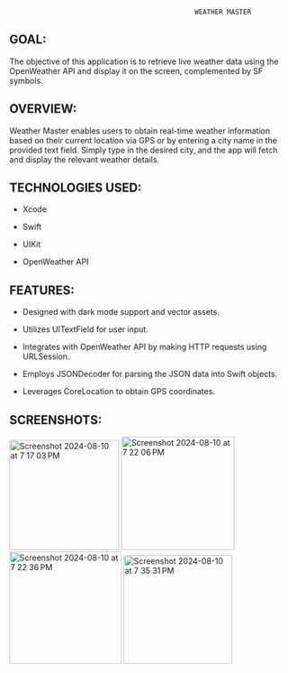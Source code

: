                                                   WEATHER MASTER
GOAL:
---
The objective of this application is to retrieve live weather data using the OpenWeather API and display it on the screen, complemented by SF symbols.

OVERVIEW:
---
Weather Master enables users to obtain real-time weather information based on their current location via GPS or by entering a city name in the provided text field. Simply type in the desired city, and the app will fetch and display the relevant weather details.

TECHNOLOGIES USED:
---
* Xcode

* Swift

* UIKit

* OpenWeather API

FEATURES:
---
* Designed with dark mode support and vector assets.
  
* Utilizes UITextField for user input.
  
* Integrates with OpenWeather API by making HTTP requests using URLSession.
  
* Employs JSONDecoder for parsing the JSON data into Swift objects.
  
* Leverages CoreLocation to obtain GPS coordinates.

SCREENSHOTS:
---
<img width="195" alt="Screenshot 2024-08-10 at 7 17 03 PM" src="https://github.com/user-attachments/assets/55fe6226-94be-4182-82eb-7928f71fe3a1">

<img width="201" alt="Screenshot 2024-08-10 at 7 22 06 PM" src="https://github.com/user-attachments/assets/0380ada5-6c31-47b8-a557-3b6d76894395">

<img width="199" alt="Screenshot 2024-08-10 at 7 22 36 PM" src="https://github.com/user-attachments/assets/6fb8b1bb-61f3-4122-8397-67fcfa3c1a18">

<img width="193" alt="Screenshot 2024-08-10 at 7 35 31 PM" src="https://github.com/user-attachments/assets/10c19789-97a8-422d-93cf-b68787272c70">




